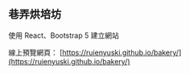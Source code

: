 ## 巷弄烘培坊

使用 React、Bootstrap 5 建立網站


線上預覽網頁： [https://ruienyuski.github.io/bakery/](https://ruienyuski.github.io/bakery/)